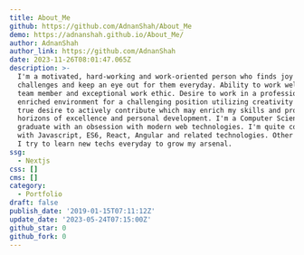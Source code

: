 ```yaml
---
title: About_Me
github: https://github.com/AdnanShah/About_Me
demo: https://adnanshah.github.io/About_Me/
author: AdnanShah
author_link: https://github.com/AdnanShah
date: 2023-11-26T08:01:47.065Z
description: >-
  I'm a motivated, hard-working and work-oriented person who finds joy in new
  challenges and keep an eye out for them everyday. Ability to work well as a
  team member and exceptional work ethic. Desire to work in a professionally
  enriched environment for a challenging position utilizing creativity and a
  true desire to actively contribute which may enrich my skills and provide new
  horizons of excellence and personal development. I'm a Computer Science
  graduate with an obsession with modern web technologies. I'm quite confident
  with Javascript, ES6, React, Angular and related technologies. Other than that
  I try to learn new techs everyday to grow my arsenal.
ssg:
  - Nextjs
css: []
cms: []
category:
  - Portfolio
draft: false
publish_date: '2019-01-15T07:11:12Z'
update_date: '2023-05-24T07:15:00Z'
github_star: 0
github_fork: 0
---
```

